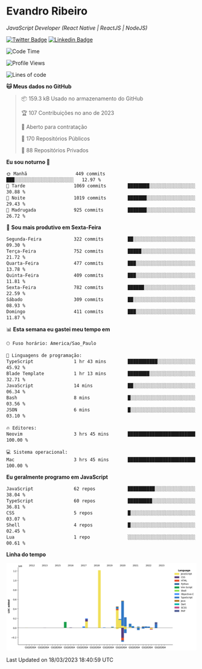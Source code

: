 # Evandro **Ribeiro**

*JavaScript Developer (React Native | ReactJS | NodeJS)*

[![Twitter Badge](https://img.shields.io/badge/-@ribeiroevandro-201B2D?style=flat-square&labelColor=201B2D&logo=twitter&logoColor=white&link=https://twitter.com/ribeiroevandro)](https://twitter.com/ribeiroevandro) 
[![Linkedin Badge](https://img.shields.io/badge/-Evandro%20Ribeiro-201B2D?style=flat-square&logo=Linkedin&logoColor=white&link=https://www.linkedin.com/in/ribeiroevandro)](https://www.linkedin.com/in/ribeiroevandro) 


<!--START_SECTION:waka-->
![Code Time](http://img.shields.io/badge/Code%20Time-3%2C150%20hrs%2027%20mins-blue)

![Profile Views](http://img.shields.io/badge/Visualizac%C3%B5es%20do%20perfil-20-blue)

![Lines of code](https://img.shields.io/badge/Desde%20o%20Hello%20World%20eu%20escrevi-3.6%20million%20linhas%20de%20c%C3%B3digo-blue)

**🐱 Meus dados no GitHub** 

> 📦 159.3 kB Usado no armazenamento do GitHub 
 > 
> 🏆 107 Contribuições no ano de 2023
 > 
> 💼 Aberto para contratação
 > 
> 📜 170 Repositórios Públicos 
 > 
> 🔑 88 Repositórios Privados 
 > 
**Eu sou noturno 🦉** 

```text
🌞 Manhã                  449 commits         ███░░░░░░░░░░░░░░░░░░░░░░   12.97 % 
🌆 Tarde                  1069 commits        ████████░░░░░░░░░░░░░░░░░   30.88 % 
🌃 Noite                  1019 commits        ███████░░░░░░░░░░░░░░░░░░   29.43 % 
🌙 Madrugada              925 commits         ███████░░░░░░░░░░░░░░░░░░   26.72 % 
```
📅 **Sou mais produtivo em Sexta-Feira** 

```text
Segunda-Feira            322 commits         ██░░░░░░░░░░░░░░░░░░░░░░░   09.30 % 
Terça-Feira              752 commits         █████░░░░░░░░░░░░░░░░░░░░   21.72 % 
Quarta-Feira             477 commits         ███░░░░░░░░░░░░░░░░░░░░░░   13.78 % 
Quinta-Feira             409 commits         ███░░░░░░░░░░░░░░░░░░░░░░   11.81 % 
Sexta-Feira              782 commits         ██████░░░░░░░░░░░░░░░░░░░   22.59 % 
Sábado                   309 commits         ██░░░░░░░░░░░░░░░░░░░░░░░   08.93 % 
Domingo                  411 commits         ███░░░░░░░░░░░░░░░░░░░░░░   11.87 % 
```


📊 **Esta semana eu gastei meu tempo em** 

```text
🕑︎ Fuso horário: America/Sao_Paulo

💬 Linguagens de programação: 
TypeScript               1 hr 43 mins        ███████████░░░░░░░░░░░░░░   45.92 % 
Blade Template           1 hr 13 mins        ████████░░░░░░░░░░░░░░░░░   32.71 % 
JavaScript               14 mins             ██░░░░░░░░░░░░░░░░░░░░░░░   06.34 % 
Bash                     8 mins              █░░░░░░░░░░░░░░░░░░░░░░░░   03.56 % 
JSON                     6 mins              █░░░░░░░░░░░░░░░░░░░░░░░░   03.10 % 

🔥 Editores: 
Neovim                   3 hrs 45 mins       █████████████████████████   100.00 % 

💻 Sistema operacional: 
Mac                      3 hrs 45 mins       █████████████████████████   100.00 % 
```

**Eu geralmente programo em JavaScript** 

```text
JavaScript               62 repos            ██████████░░░░░░░░░░░░░░░   38.04 % 
TypeScript               60 repos            █████████░░░░░░░░░░░░░░░░   36.81 % 
CSS                      5 repos             █░░░░░░░░░░░░░░░░░░░░░░░░   03.07 % 
Shell                    4 repos             █░░░░░░░░░░░░░░░░░░░░░░░░   02.45 % 
Lua                      1 repo              ░░░░░░░░░░░░░░░░░░░░░░░░░   00.61 % 
```



**Linha do tempo**

![Lines of Code chart](https://raw.githubusercontent.com/ribeiroevandro/ribeiroevandro/main/assets/bar_graph.png)


 Last Updated on 18/03/2023 18:40:59 UTC
<!--END_SECTION:waka-->
